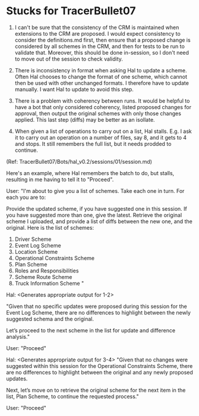 # Stucks for TracerBullet07

1. I can't be sure that the consistency of the CRM is maintained when extensions to the CRM are proposed.  I would expect consistency to consider the definitions.md first, then ensure that a proposed change is considered by all schemes in the CRM, and then for tests to be run to validate that.  Moreover, this should be done in-session, so I don't need to move out of the session to check validity.

2. There is inconsistency in format when asking Hal to update a scheme.  Often Hal chooses to change the format of one scheme, which cannot then be used with other unchanged formats.  I therefore have to update manually.  I want Hal to update to avoid this step.

3. There is a problem with coherency between runs.  It would be helpful to have a bot that only considered coherency, listed proposed changes for approval, then output the original schemes with only those changes applied.  This last step (diffs) may be better as an isollate. 

4. When given a list of operations to carry out on a list, Hal stalls.  E.g. I ask it to carry out an operation on a number of files, say 8, and it gets to 4 and stops.  It still remembers the full list, but it needs prodded to continue.  

(Ref: TracerBullet07/Bots/hal_v0.2/sessions/01/session.md)

Here's an example, where Hal remembers the batch to do, but stalls, resulting in me having to tell it to "Proceed".

User:
"I'm about to give you a list of schemes. Take each one in turn. For each you are to:

Provide the updated scheme, if you have suggested one in this session. If you have suggested more than one, give the latest.
Retrieve the original scheme I uploaded, and provide a list of diffs between the new one, and the original.
Here is the list of schemes:

1. Driver Scheme 
2. Event Log Scheme 
3. Location Scheme 
4. Operational Constraints Scheme 
5. Plan Scheme 
6. Roles and Responsibilities 
7. Scheme Route Scheme 
8. Truck Information Scheme
"

Hal:
<Generates appropriate output for 1-2>

"Given that no specific updates were proposed during this session for the Event Log Scheme, there are no differences to highlight between the newly suggested schema and the original.

Let’s proceed to the next scheme in the list for update and difference analysis."

<Stalls>

User:
"Proceed"

Hal:
<Generates appropriate output for 3-4>
"Given that no changes were suggested within this session for the Operational Constraints Scheme, there are no differences to highlight between the original and any newly proposed updates.

Next, let’s move on to retrieve the original scheme for the next item in the list, Plan Scheme, to continue the requested process."

<Stalls>

User:
"Proceed"
